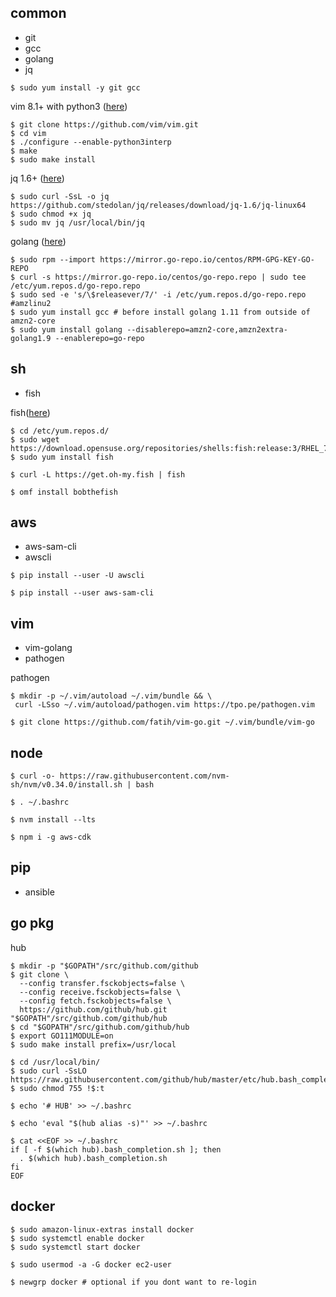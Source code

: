 

common
--
- git
- gcc
- golang
- jq



```console
$ sudo yum install -y git gcc
```


vim 8.1+ with python3 ([here](/vim/vim8-from-source.md))

```console
$ git clone https://github.com/vim/vim.git
$ cd vim
$ ./configure --enable-python3interp
$ make
$ sudo make install
```


jq 1.6+ ([here](/jq/install_jq.md))
```console
$ sudo curl -SsL -o jq https://github.com/stedolan/jq/releases/download/jq-1.6/jq-linux64
$ sudo chmod +x jq 
$ sudo mv jq /usr/local/bin/jq
```


golang ([here](/golang/golang-install.md))
```console
$ sudo rpm --import https://mirror.go-repo.io/centos/RPM-GPG-KEY-GO-REPO
$ curl -s https://mirror.go-repo.io/centos/go-repo.repo | sudo tee /etc/yum.repos.d/go-repo.repo
$ sudo sed -e 's/\$releasever/7/' -i /etc/yum.repos.d/go-repo.repo  #amzlinu2
$ sudo yum install gcc # before install golang 1.11 from outside of amzn2-core
$ sudo yum install golang --disablerepo=amzn2-core,amzn2extra-golang1.9 --enablerepo=go-repo
```


sh
--
- fish


fish([here](/fish/install-fish.md))
```console
$ cd /etc/yum.repos.d/
$ sudo wget https://download.opensuse.org/repositories/shells:fish:release:3/RHEL_7/shells:fish:release:3.repo
$ sudo yum install fish
```

```
$ curl -L https://get.oh-my.fish | fish
```
```
$ omf install bobthefish
```


aws
--
- aws-sam-cli
- awscli


```console
$ pip install --user -U awscli
```

```console
$ pip install --user aws-sam-cli
```


vim
--
- vim-golang
- pathogen


pathogen
```
$ mkdir -p ~/.vim/autoload ~/.vim/bundle && \
 curl -LSso ~/.vim/autoload/pathogen.vim https://tpo.pe/pathogen.vim
```



```console
$ git clone https://github.com/fatih/vim-go.git ~/.vim/bundle/vim-go
```





node
--


```console
$ curl -o- https://raw.githubusercontent.com/nvm-sh/nvm/v0.34.0/install.sh | bash
```
```console
$ . ~/.bashrc
```

```console
$ nvm install --lts
```

```console
$ npm i -g aws-cdk
```

pip
--

- ansible



go pkg
--

hub

```console
$ mkdir -p "$GOPATH"/src/github.com/github
$ git clone \
  --config transfer.fsckobjects=false \
  --config receive.fsckobjects=false \
  --config fetch.fsckobjects=false \
  https://github.com/github/hub.git "$GOPATH"/src/github.com/github/hub
$ cd "$GOPATH"/src/github.com/github/hub
$ export GO111MODULE=on 
$ sudo make install prefix=/usr/local
```

```
$ cd /usr/local/bin/
$ sudo curl -SsLO https://raw.githubusercontent.com/github/hub/master/etc/hub.bash_completion.sh
$ sudo chmod 755 !$:t
```

```
$ echo '# HUB' >> ~/.bashrc
```
```
$ echo 'eval "$(hub alias -s)"' >> ~/.bashrc
```
```
$ cat <<EOF >> ~/.bashrc
if [ -f $(which hub).bash_completion.sh ]; then
  . $(which hub).bash_completion.sh
fi
EOF
```



docker
--

```
$ sudo amazon-linux-extras install docker
$ sudo systemctl enable docker
$ sudo systemctl start docker
```
```
$ sudo usermod -a -G docker ec2-user
```
```
$ newgrp docker # optional if you dont want to re-login 
```
